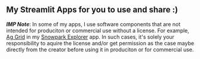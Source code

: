 ## My Streamlit Apps for you to use and share :)

***IMP Note***: In some of my apps, I use software components that are not intended for produciton or commercial use without a license. For example, [Ag Grid](https://www.ag-grid.com/) in my [Snowpark Explorer](https://github.com/iamontheinet/streamlit-apps/blob/main/snowpark_explorer_streamlit_app.py) app. In such cases, it's solely your responsibility to aquire the license and/or get permission as the case maybe directly from the creator before using it in produciton or for commercial use.
